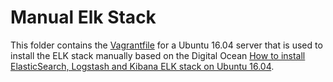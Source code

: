 # Manual Elk Stack
This folder contains the [Vagrantfile](./Vagrantfile) for a Ubuntu 16.04 server that is used to install the ELK stack manually based on the Digital Ocean [How to install ElasticSearch, Logstash and Kibana ELK stack on Ubuntu 16.04](https://www.digitalocean.com/community/tutorials/how-to-install-elasticsearch-logstash-and-kibana-elk-stack-on-ubuntu-16-04).
